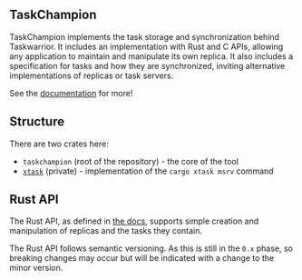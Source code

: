 TaskChampion
------------

TaskChampion implements the task storage and synchronization behind Taskwarrior.
It includes an implementation with Rust and C APIs, allowing any application to maintain and manipulate its own replica.
It also includes a specification for tasks and how they are synchronized, inviting alternative implementations of replicas or task servers.

See the [documentation](https://gothenburgbitfactory.org/taskchampion/) for more!

## Structure

There are two crates here:

 * `taskchampion` (root of the repository) - the core of the tool
 * [`xtask`](./xtask) (private) - implementation of the `cargo xtask msrv` command

## Rust API

The Rust API, as defined in [the docs](https://docs.rs/taskchampion/latest/taskchampion/), supports simple creation and manipulation of replicas and the tasks they contain.

The Rust API follows semantic versioning.
As this is still in the `0.x` phase, so breaking changes may occur but will be indicated with a change to the minor version.
